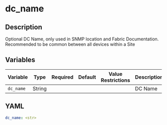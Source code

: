 # dc_name

## Description

Optional DC Name, only used in SNMP location and Fabric Documentation.<br>Recommended to be common between all devices within a Site<br>

## Variables

| Variable | Type | Required | Default | Value Restrictions | Description |
| -------- | ---- | -------- | ------- | ------------------ | ----------- |
| <code>dc_name</code>| String |  |  |  | DC Name |

## YAML

```yaml
dc_name: <str>
```